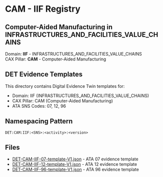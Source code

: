 # CAM - IIF Registry

## Computer-Aided Manufacturing in INFRASTRUCTURES_AND_FACILITIES_VALUE_CHAINS

Domain: **IIF** - INFRASTRUCTURES_AND_FACILITIES_VALUE_CHAINS  
CAX Pillar: **CAM** - Computer-Aided Manufacturing

## DET Evidence Templates

This directory contains Digital Evidence Twin templates for:
- Domain: IIF (INFRASTRUCTURES_AND_FACILITIES_VALUE_CHAINS)
- CAX Pillar: CAM (Computer-Aided Manufacturing)
- ATA SNS Codes: 07, 12, 96

## Namespacing Pattern
```
DET:CAM:IIF:<SNS>:<activity>:<version>
```

## Files
- [DET-CAM-IIF-07-template-V1.json](DET-CAM-IIF-07-template-V1.json) - ATA 07 evidence template
- [DET-CAM-IIF-12-template-V1.json](DET-CAM-IIF-12-template-V1.json) - ATA 12 evidence template
- [DET-CAM-IIF-96-template-V1.json](DET-CAM-IIF-96-template-V1.json) - ATA 96 evidence template
